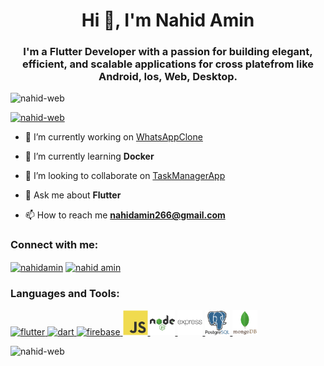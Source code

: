 <h1 align="center">Hi 👋, I'm Nahid Amin</h1>
<h3 align="center">I'm a Flutter Developer with a passion for building elegant, efficient, and scalable applications for cross platefrom like Android, Ios, Web, Desktop.</h3>

<p align="left"> <img src="https://komarev.com/ghpvc/?username=nahid-web&label=Profile%20views&color=0e75b6&style=flat" alt="nahid-web" /> </p>

<p align="left"> <a href="https://github.com/ryo-ma/github-profile-trophy"><img src="https://github-profile-trophy.vercel.app/?username=nahid-web" alt="nahid-web" /></a> </p>

- 🔭 I’m currently working on [WhatsAppClone](https://github.com/Nahid-web/whatsapp_clone.git)

- 🌱 I’m currently learning **Docker**

- 👯 I’m looking to collaborate on [TaskManagerApp](https://github.com/Nahid-web/task_app.git)

- 💬 Ask me about **Flutter**

- 📫 How to reach me **nahidamin266@gmail.com**

<h3 align="left">Connect with me:</h3>
<p align="left">
<a href="www.linkedin.com/in/nahid-amin-283950220" target="blank"><img align="center" src="https://raw.githubusercontent.com/rahuldkjain/github-profile-readme-generator/master/src/images/icons/Social/linked-in-alt.svg" alt="nahidamin" height="30" width="40" /></a>
<a href="https://www.facebook.com/nahid.amin.942/" target="blank"><img align="center" src="https://raw.githubusercontent.com/rahuldkjain/github-profile-readme-generator/master/src/images/icons/Social/facebook.svg" alt="nahid amin" height="30" width="40" /></a>
</p>

<h3 align="left">Languages and Tools:</h3>
<p align="left"> 

</a> <a href="https://flutter.dev" target="_blank" rel="noreferrer"> <img src="https://www.vectorlogo.zone/logos/flutterio/flutterio-icon.svg" alt="flutter" width="40" height="40"/> 
</a> <a href="https://dart.dev" target="_blank" rel="noreferrer"> <img src="https://www.vectorlogo.zone/logos/dartlang/dartlang-icon.svg" alt="dart" width="40" height="40"/> 
</a> <a href="https://firebase.google.com/" target="_blank" rel="noreferrer"> <img src="https://www.vectorlogo.zone/logos/firebase/firebase-icon.svg" alt="firebase" width="40" height="40"/> 
</a> <a href="https://developer.mozilla.org/en-US/docs/Web/JavaScript" target="_blank" rel="noreferrer"> <img src="https://raw.githubusercontent.com/devicons/devicon/master/icons/javascript/javascript-original.svg" alt="javascript" width="40" height="40"/> 
</a> <a href="https://nodejs.org" target="_blank" rel="noreferrer"> <img src="https://raw.githubusercontent.com/devicons/devicon/master/icons/nodejs/nodejs-original-wordmark.svg" alt="nodejs" width="40" height="40"/> 
</a> <a href="https://expressjs.com" target="_blank" rel="noreferrer"> <img src="https://raw.githubusercontent.com/devicons/devicon/master/icons/express/express-original-wordmark.svg" alt="express" width="40" height="40"/> 
</a> <a href="https://www.postgresql.org" target="_blank" rel="noreferrer"> <img src="https://raw.githubusercontent.com/devicons/devicon/master/icons/postgresql/postgresql-original-wordmark.svg" alt="postgresql" width="40" height="40"/>
</a> <a href="https://www.mongodb.com/" target="_blank" rel="noreferrer"> <img src="https://raw.githubusercontent.com/devicons/devicon/master/icons/mongodb/mongodb-original-wordmark.svg" alt="mongodb" width="40" height="40"/>

<p><img align="left" src="https://github-readme-stats.vercel.app/api/top-langs?username=nahid-web&show_icons=true&locale=en&layout=compact" alt="nahid-web" /></p>


<!-- <p>&nbsp;<img align="center" src="https://github-readme-stats.vercel.app/api?username=nahid-web&show_icons=true&locale=en" alt="nahid-web" /></p> -->


<!-- <p><img align="center" src="https://github-readme-streak-stats.herokuapp.com/?user=nahid-web&" alt="nahid-web" /></p> -->
